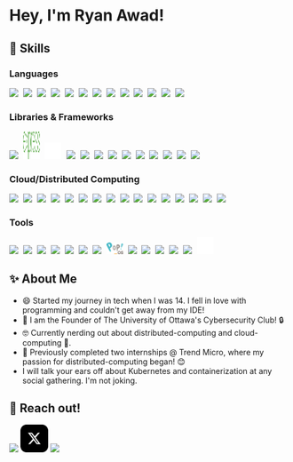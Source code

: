 <!--<a href="#">
<img align="right" src="https://github-readme-stats.vercel.app/api?username=ryan-awad&show_icons=true&hide_border=true&theme=dracula">
</a>-->


# Hey, I'm Ryan Awad!

## 🚀 Skills

### Languages

<div>
  <img src="https://cdn.jsdelivr.net/gh/devicons/devicon@latest/icons/go/go-original-wordmark.svg" style="width: 30px; padding-right: 5px;" />
  <img src="https://cdn.jsdelivr.net/gh/devicons/devicon@latest/icons/python/python-original.svg" style="width: 30px; padding-right: 5px;" />     
  <img src="https://cdn.jsdelivr.net/gh/devicons/devicon@latest/icons/javascript/javascript-original.svg" style="width: 30px; padding-right: 5px;" />   
  <img src="https://cdn.jsdelivr.net/gh/devicons/devicon@latest/icons/typescript/typescript-original.svg" style="width: 30px; padding-right: 5px;" />
  <img src="https://cdn.jsdelivr.net/gh/devicons/devicon@latest/icons/java/java-original.svg" style="width: 30px; padding-right: 5px;" />
  <img src="https://cdn.jsdelivr.net/gh/devicons/devicon@latest/icons/c/c-original.svg" style="width: 30px; padding-right: 5px;" />
  <img src="https://cdn.jsdelivr.net/gh/devicons/devicon@latest/icons/cplusplus/cplusplus-original.svg" style="width: 30px; padding-right: 5px;" />
  <img src="https://cdn.jsdelivr.net/gh/devicons/devicon@latest/icons/csharp/csharp-original.svg" style="width: 30px; padding-right: 5px;" />
  <img src="https://bashlogo.com/img/symbol/png/monochrome_light.png" style="width: 45px; padding-right: 5px;" />
  <img src="https://cdn.jsdelivr.net/gh/devicons/devicon@latest/icons/html5/html5-original.svg" style="width: 30px; padding-right: 5px;" />
  <img src="https://cdn.jsdelivr.net/gh/devicons/devicon@latest/icons/css3/css3-original.svg" style="width: 30px; padding-right: 5px;" />
  <img src="https://cdn.jsdelivr.net/gh/devicons/devicon@latest/icons/arduino/arduino-original-wordmark.svg" style="width: 30px; padding-right: 5px;" />
  <img src="https://cdn.jsdelivr.net/gh/devicons/devicon@latest/icons/php/php-original.svg" style="width: 30px; padding-right: 5px;" />
</div>

### Libraries & Frameworks

<div>
  <img src="https://cdn.jsdelivr.net/gh/devicons/devicon@latest/icons/nodejs/nodejs-plain-wordmark.svg" style="width: 30px; padding-right: 5px;" />
  <img src="./images/express_logo.svg" style="width: 30px; padding-right: 5px; height: 50px;" />
  <img src="./images/flask-original.svg" style="width: 30px; padding-right: 5px;" />
  <img src="https://cdn.jsdelivr.net/gh/devicons/devicon@latest/icons/react/react-original.svg" style="width: 30px; padding-right: 5px;" />
  <img src="https://cdn.jsdelivr.net/gh/devicons/devicon@latest/icons/nextjs/nextjs-original.svg" style="width: 30px; padding-right: 5px;" />
  <img src="https://cdn.jsdelivr.net/gh/devicons/devicon@latest/icons/mysql/mysql-original-wordmark.svg" style="width: 30px; padding-right: 5px;" />
  <img src="https://cdn.jsdelivr.net/gh/devicons/devicon@latest/icons/postgresql/postgresql-original.svg" style="width: 30px; padding-right: 5px;" />
  <img src="https://cdn.jsdelivr.net/gh/devicons/devicon@latest/icons/redis/redis-plain-wordmark.svg" style="width: 30px; padding-right: 5px;" />
  <img src="https://cdn.jsdelivr.net/gh/devicons/devicon@latest/icons/nginx/nginx-original.svg" style="width: 30px; padding-right: 5px;" />
  <img src="https://cdn.jsdelivr.net/gh/devicons/devicon@latest/icons/apache/apache-original.svg" style="width: 30px; padding-right: 5px;" />
  <img src="https://cdn.jsdelivr.net/gh/devicons/devicon@latest/icons/vuejs/vuejs-original.svg" style="width: 30px; padding-right: 5px;" />
  <img src="https://cdn.jsdelivr.net/gh/devicons/devicon@latest/icons/tensorflow/tensorflow-original.svg" style="width: 30px; padding-right: 5px;" />
  <img src="https://cdn.jsdelivr.net/gh/devicons/devicon@latest/icons/scikitlearn/scikitlearn-original.svg" style="width: 30px; padding-right: 5px;" />
</div>

### Cloud/Distributed Computing

<div>
  <img src="https://cdn.jsdelivr.net/gh/devicons/devicon@latest/icons/kubernetes/kubernetes-original.svg" style="width: 30px; padding-right: 5px;" />
  <img src="https://falco.org/img/brand/falco-icon-color.svg" style="width: 30px; padding-right: 5px;" />
  <img src="https://cdn.jsdelivr.net/gh/devicons/devicon@latest/icons/amazonwebservices/amazonwebservices-original-wordmark.svg" style="width: 30px; padding-right: 5px;" />
  <img src="https://cdn.jsdelivr.net/gh/devicons/devicon@latest/icons/terraform/terraform-original.svg" style="width: 30px; padding-right: 5px;" />
  <img src="https://icon.icepanel.io/AWS/svg/Compute/EC2.svg" style="width: 30px; padding-right: 5px;" />
  <img src="https://icon.icepanel.io/AWS/svg/Compute/Lambda.svg" style="width: 30px; padding-right: 5px;" />
  <img src="https://icon.icepanel.io/AWS/svg/Containers/Elastic-Kubernetes-Service.svg" style="width: 30px; padding-right: 5px;" />
  <img src="https://icon.icepanel.io/AWS/svg/Containers/Elastic-Container-Service.svg" style="width: 30px; padding-right: 5px;" />
  <img src="https://icon.icepanel.io/AWS/svg/Database/RDS.svg" style="width: 30px; padding-right: 5px;" />
  <img src="https://icon.icepanel.io/AWS/svg/Database/DynamoDB.svg" style="width: 30px; padding-right: 5px;" />
  <img src="https://icon.icepanel.io/AWS/svg/Networking-Content-Delivery/Virtual-Private-Cloud.svg" style="width: 30px; padding-right: 5px;" />
  <img src="https://icon.icepanel.io/AWS/svg/Analytics/Kinesis.svg" style="width: 30px; padding-right: 5px;" />
  <img src="https://icon.icepanel.io/AWS/svg/Storage/Simple-Storage-Service.svg" style="width: 30px; padding-right: 5px;" />
  <img src="https://icon.icepanel.io/AWS/svg/App-Integration/Simple-Queue-Service.svg" style="width: 30px; padding-right: 5px;" />
  <img src="https://cdn.jsdelivr.net/gh/devicons/devicon@latest/icons/cloudflare/cloudflare-original.svg" style="width: 30px; padding-right: 5px;" />
  <img src="https://cdn.jsdelivr.net/gh/devicons/devicon@latest/icons/firebase/firebase-original.svg" style="width: 30px; padding-right: 5px;" />
</div>

### Tools

<div>
  <img src="https://cdn.jsdelivr.net/gh/devicons/devicon@latest/icons/docker/docker-plain-wordmark.svg" style="width: 30px; padding-right: 5px;" />
  <img src="https://cdn.jsdelivr.net/gh/devicons/devicon@latest/icons/githubactions/githubactions-original.svg" style="width: 30px; padding-right: 5px;" />
  <img src="https://cdn.jsdelivr.net/gh/devicons/devicon@latest/icons/jenkins/jenkins-original.svg" style="width: 30px; padding-right: 5px;" />
  <img src="https://cdn.jsdelivr.net/gh/devicons/devicon@latest/icons/git/git-original.svg" style="width: 30px; padding-right: 5px;" />
  <img src="https://cdn.jsdelivr.net/gh/devicons/devicon@latest/icons/linux/linux-original.svg" style="width: 30px; padding-right: 5px;" />
  <img src="https://www.vectorlogo.zone/logos/ubuntu/ubuntu-icon.svg" style="width: 30px; padding-right: 5px;" />
  <img src="https://cdn.jsdelivr.net/gh/devicons/devicon@latest/icons/debian/debian-original.svg" style="width: 30px; padding-right: 5px;" />
  <img src="./images/Pop_OS-Logo-nobg.svg" style="width: 30px; padding-right: 5px;" />
  <img src="https://cdn.jsdelivr.net/gh/devicons/devicon@latest/icons/raspberrypi/raspberrypi-original.svg" style="width: 30px; padding-right: 5px;" />
  <img src="https://cdn.jsdelivr.net/gh/devicons/devicon@latest/icons/vscode/vscode-original.svg" style="width: 30px; padding-right: 5px;" />
  <img src="https://cdn.jsdelivr.net/gh/devicons/devicon@latest/icons/ohmyzsh/ohmyzsh-original.svg" style="width: 30px; padding-right: 5px;" />
  <img src="https://cdn.jsdelivr.net/gh/devicons/devicon@latest/icons/k3s/k3s-original.svg" style="width: 30px; padding-right: 5px;" />
  <img src="https://cdn.jsdelivr.net/gh/devicons/devicon@latest/icons/jupyter/jupyter-original.svg" style="width: 30px; padding-right: 5px;" />
  <img src="./images/latex-original.svg" style="width: 30px; padding-right: 5px;" />
</div>

## ✨ About Me

- 😄 Started my journey in tech when I was 14. I fell in love with programming and couldn't get away from my IDE!
- 🤝 I am the Founder of The University of Ottawa's Cybersecurity Club! 🔒
- 🤓 Currently nerding out about distributed-computing and cloud-computing 🚀. 
- 🌱 Previously completed two internships @ Trend Micro, where my passion for distributed-computing began! 😊
- I will talk your ears off about Kubernetes and containerization at any social gathering. I'm not joking.

## 🔗 Reach out!

<a href="https://linkedin.com/in/ryanawad" target="_blank"><img src="https://cdn.jsdelivr.net/gh/devicons/devicon@latest/icons/linkedin/linkedin-original.svg" width="50px" /></a>
<a href="https://x.com/ryanawad1337" target="_blank"><img src="./images/x-social-media-logo-icon.svg" width="50px" /></a>
<a href="https://www.kaggle.com/ryanawad" target="_blank"><img src="https://cdn.jsdelivr.net/gh/devicons/devicon@latest/icons/kaggle/kaggle-original.svg" width="50px" /></a>


<!--
[![](https://img.shields.io/badge/-LinkedIn-0E76A8?style=flat-square&logo=LinkedIn&logoColor=fff)](https://www.linkedin.com/in/ryanawad/)
[![](https://img.shields.io/badge/-Kaggle-20beff?style=flat-square&logo=Kaggle&logoColor=fff)](https://www.kaggle.com/ryanawad)
[![](https://img.shields.io/badge/-Devpost-003e54?style=flat-square&logo=Devpost&logoColor=fff)](https://devpost.com/ryan-awad)
[![](https://img.shields.io/badge/-DM::OJ-ffde05?style=flat-square)](https://dmoj.ca/user/RyanAwad)
[![](https://img.shields.io/badge/-Codeforces-1F8ACB?logo=codeforces&logoColor=white)](https://codeforces.com/profile/RyanAwad)
-->
